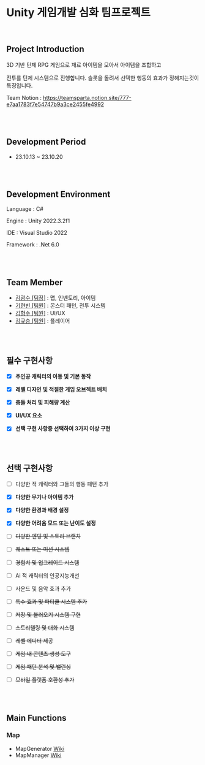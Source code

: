 # Unity 게임개발 심화 팀프로젝트

<br/>

## Project Introduction

3D 기반 턴제 RPG 게임으로 재료 아이템을 모아서 아이템을 조합하고 

전투를 턴제 시스템으로 진행합니다. 슬롯을 돌려서 선택한 행동의 효과가 정해지는것이 특징입니다.

Team Notion : https://teamsparta.notion.site/777-e7aa1783f7e54747b9a3ce2455fe4992

<br/>
<br/>

## Development Period
- 23.10.13 ~ 23.10.20

<br/>
<br/>

## Development Environment

Language : C#

Engine : Unity 2022.3.2f1

IDE : Visual Studio 2022

Framework : .Net 6.0

<br/>
<br/>

## Team Member

- [김광수 [팀장]](https://github.com/kksoo0131) : 맵, 인벤토리, 아이템
- [기현빈 [팀원]](https://github.com/homebd) : 몬스터 패턴, 전투 시스템
- [김형수 [팀원]](https://github.com/Kim-H-S) : UI/UX
- [김규승 [팀원]](https://github.com/KimGyuseung) : 플레이어

<br/>
<br/>

## 필수 구현사항

- [x] **주인공 캐릭터의 이동 및 기본 동작**
       
- [x] **레벨 디자인 및 적절한 게임 오브젝트 배치**
      
- [x] **충돌 처리 및 피해량 계산**
      
- [x] **UI/UX 요소**
      
- [x] **선택 구현 사항중 선택하여 3가지 이상 구현**
<br/>
<br/>

## 선택 구현사항

- [ ] 다양한 적 캐릭터와 그들의 행동 패턴 추가
      
- [x] **다양한 무기나 아이템 추가**
      
- [x] **다양한 환경과 배경 설정**
      
- [x] **다양한 어려움 모드 또는 난이도 설정**
      
- [ ] ~~다양한 엔딩 및 스토리 브랜치~~
      
- [ ] ~~퀘스트 또는 미션 시스템~~
      
- [ ] ~~경험치 및 업그레이드 시스템~~
      
- [ ] Ai 적 캐릭터의 인공지능개선
      
- [ ] 사운드 및 음악 효과 추가
      
- [ ] ~~특수 효과 및 파티클 시스템 추가~~
      
- [ ] ~~저장 및 불러오기 시스템 구현~~
      
- [ ] ~~스토리텔링 및 대화 시스템~~
      
- [ ] ~~레벨 에디터 제공~~
      
- [ ] ~~게임 내 콘텐츠 생성 도구~~
      
- [ ] ~~게임 패턴 분석 및 밸런싱~~
      
- [ ] ~~모바일 플랫폼 호환성 추가~~
      
<br/>
<br/>

## Main Functions

### Map
- MapGenerator [Wiki](https://github.com/Kim-H-S/3d_turn_based/wiki/MapGenerator)
- MapManager [Wiki](https://github.com/Kim-H-S/3d_turn_based/wiki/MapManager)
